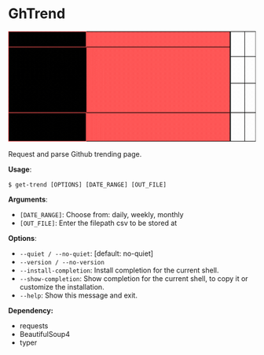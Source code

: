 # GhTrend

![GhTrend LOGO](./docs/GhTrend.gif)

Request and parse Github trending page.

**Usage**:

```console
$ get-trend [OPTIONS] [DATE_RANGE] [OUT_FILE]
```

**Arguments**:

* `[DATE_RANGE]`: Choose from: daily, weekly, monthly
* `[OUT_FILE]`: Enter the filepath csv to be stored at

**Options**:

* `--quiet / --no-quiet`: [default: no-quiet]
* `--version / --no-version`
* `--install-completion`: Install completion for the current shell.
* `--show-completion`: Show completion for the current shell, to copy it or customize the installation.
* `--help`: Show this message and exit.

**Dependency:**

- requests
- BeautifulSoup4
- typer

